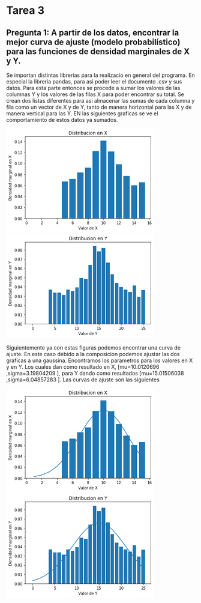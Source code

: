 # Tarea 3

## Pregunta 1: A partir de los datos, encontrar la mejor curva de ajuste (modelo probabilístico) para las funciones de densidad marginales de X y Y.

Se importan distintas librerias para la realizacio en general del programa. En especial la libreria pandas, para asi poder leer el documento .csv y sus datos. Para esta parte entonces se procede a sumar los valores de las columnas Y y los valores de las filas X para poder encontrar su total. Se crean dos listas diferentes para asi almacenar las sumas de cada columna y fila como un vector de X y de Y, tanto de manera horizontal para las X y de manera vertical para las Y. EN las siguientes graficas se ve el comportamiento de estos datos ya sumados.

<img src="Figure_1.png">
<img src="Figure_2.png">

Siguientemente ya con estas figuras podemos encontrar una curva de ajuste. En este caso debido a la composicion podemos ajustar las dos graficas a una gaussina. Encontramos los parametros para los valores en X y en Y. Los cuales dan como resultado en X, [mu=10.0120696 ,sigma=3.19804209 ], para Y dando como resultados [mu=15.01506038 ,sigma=6.04857283 ]. Las curvas de ajuste son las siguientes

<img src="Figure_3.png">
<img src="Figure_4.png">



